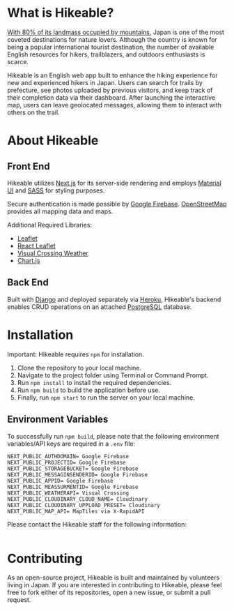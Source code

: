 # What is Hikeable?

[With 80% of its landmass occupied by mountains](https://spice.fsi.stanford.edu/docs/geography_of_japan), Japan is one of the most coveted destinations for nature lovers. Although the country is known for being a popular international tourist destination, the number of available English resources for hikers, trailblazers, and outdoors enthusiasts is scarce.

Hikeable is an English web app built to enhance the hiking experience for new and experienced hikers in Japan. Users can search for trails by prefecture, see photos uploaded by previous visitors, and keep track of their completion data via their dashboard. After launching the interactive map, users can leave geolocated messages, allowing them to interact with others on the trail.

# About Hikeable

## Front End

Hikeable utilizes [Next.js](https://nextjs.org/) for its server-side rendering and employs [Material UI](https://mui.com/) and [SASS](https://sass-lang.com/) for styling purposes.

Secure authentication is made possible by [Google Firebase](https://firebase.google.com/). [OpenStreetMap](http://openstreetmap.org) provides all mapping data and maps.

Additional Required Libraries:

- [Leaflet](https://leafletjs.com/)
- [React Leaflet](https://react-leaflet.js.org/)
- [Visual Crossing Weather](https://www.visualcrossing.com/weather-data)
- [Chart.js](https://www.chartjs.org/)

## Back End

Built with [Django](https://www.djangoproject.com/) and deployed separately via [Heroku](https://www.heroku.com/), Hikeable's backend enables CRUD operations on an attached [PostgreSQL](https://www.postgresql.org/) database.

# Installation

Important: Hikeable requires `npm` for installation.

1. Clone the repository to your local machine.
2. Navigate to the project folder using Terminal or Command Prompt.
3. Run `npm install` to install the required dependencies.
4. Run `npm build` to build the application before use.
5. Finally, run `npm start` to run the server on your local machine.

## Environment Variables

To successfully run `npm build`, please note that the following environment variables/API keys are required in a `.env` file:

```NEXT_PUBLIC_APIKEY= Google Firebase
NEXT_PUBLIC_AUTHDOMAIN= Google Firebase
NEXT_PUBLIC_PROJECTID= Google Firebase
NEXT_PUBLIC_STORAGEBUCKET= Google Firebase
NEXT_PUBLIC_MESSAGINSENDERID= Google Firebase
NEXT_PUBLIC_APPID= Google Firebase
NEXT_PUBLIC_MEASSURMENTID= Google Firebase
NEXT_PUBLIC_WEATHERAPI= Visual Crossing
NEXT_PUBLIC_CLOUDINARY_CLOUD_NAME= Cloudinary
NEXT_PUBLIC_CLOUDINARY_UPPLOAD_PRESET= Cloudinary
NEXT_PUBLIC_MAP_API= MapTiles via X-RapidAPI
```

Please contact the Hikeable staff for the following information:

```NEXT_PUBLIC_BACKEND_URL= Django Backend
```

# Contributing

As an open-source project, Hikeable is built and maintained by volunteers living in Japan. If you are interested in contributing to Hikeable, please feel free to fork either of its repositories, open a new issue, or submit a pull request.